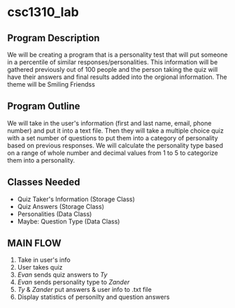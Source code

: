# csc1310_lab

## Program Description

We will be creating a program that is a personality test that will put someone in a percentile of similar responses/personalities. This information will be gathered previously out of 100 people and the person taking the quiz will have their answers and final results added into the orgional information. The theme will be Smiling Friendss

## Program Outline

We will take in the user's information (first and last name, email, phone number) and put it into a text file. Then they will take a multiple choice quiz with a set number of questions to put them into a category of personality based on previous responses. We will calculate the personality type based on a range of whole number and decimal values from 1 to 5 to categorize them into a personality.

## Classes Needed 
- Quiz Taker's Information (Storage Class)
- Quiz Answers (Storage Class)
- Personalities (Data Class)
- Maybe: Question Type (Data Class)

## MAIN FLOW
1) Take in user's info
2) User takes quiz
3) *Evan* sends quiz answers to *Ty*
4) *Evan* sends personality type to *Zander*
5) *Ty* & *Zander* put answers & user info to .txt file
6) Display statistics of personilty and question answers